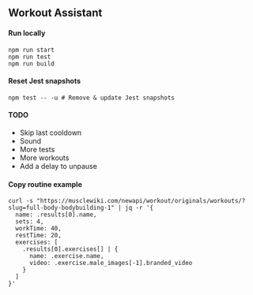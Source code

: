 ## Workout Assistant

#### Run locally

```
npm run start
npm run test
npm run build
```

#### Reset Jest snapshots

```
npm test -- -u # Remove & update Jest snapshots
```

#### TODO

- Skip last cooldown
- Sound
- More tests
- More workouts
- Add a delay to unpause

#### Copy routine example

```
curl -s "https://musclewiki.com/newapi/workout/originals/workouts/?slug=full-body-bodybuilding-1" | jq -r '{
  name: .results[0].name,
  sets: 4,
  workTime: 40,
  restTime: 20,
  exercises: [
    .results[0].exercises[] | {
      name: .exercise.name,
      video: .exercise.male_images[-1].branded_video
    }
  ]
}'
```
